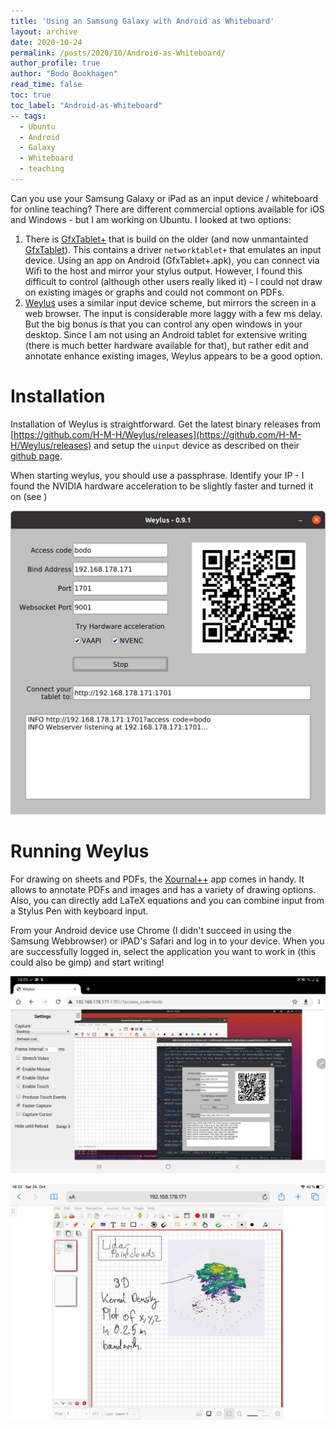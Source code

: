 ```yaml
---
title: 'Using an Samsung Galaxy with Android as Whiteboard'
layout: archive
date: 2020-10-24
permalink: /posts/2020/10/Android-as-Whiteboard/
author_profile: true
author: "Bodo Bookhagen"
read_time: false
toc: true
toc_label: "Android-as-Whiteboard"
-- tags:
  - Ubuntu
  - Android
  - Galaxy
  - Whiteboard
  - teaching
---
```


Can you use your Samsung Galaxy or iPad as an input device / whiteboard for online teaching?
There are different commercial options available for iOS and Windows - but I am working on Ubuntu. I looked at two options:

1. There is [GfxTablet+](https://www-fourier.ujf-grenoble.fr/~demailly/GfxTablet+.html) that is build on the older (and now unmantainted [GfxTablet](https://github.com/rfc2822/GfxTablet)). This contains a driver `networktablet+` that emulates an input device. Using an app on Android (GfxTablet+.apk), you can connect via Wifi to the host and mirror your stylus output. However, I found this difficult to control (although other users really liked it) - I could not draw on existing images or graphs and could not commont on PDFs.
2. [Weylus](https://github.com/H-M-H/Weylus) uses a similar input device scheme, but mirrors the screen in a web browser. The input is considerable more laggy with a few ms delay. But the big bonus is that you can control any open windows in your desktop. Since I am not using an Android tablet for extensive writing (there is much better hardware available for that), but rather edit and annotate enhance existing images, Weylus appears to be a good option.

# Installation
Installation of Weylus is straightforward. Get the latest binary releases from
[https://github.com/H-M-H/Weylus/releases](https://github.com/H-M-H/Weylus/releases) and setup the `uinput` device as described on their [github page](https://github.com/H-M-H/Weylus).

When starting weylus, you should use a passphrase. Identify your IP - I found the NVIDIA hardware acceleration to be slightly faster and turned it on (see )

![Setup screen (use proper binding address) and turn on hardware acceleration if applicable.](https://github.com/UP-RS-ESP/up-rs-esp.github.io/raw/master/_posts/images/weylus1.png)

# Running Weylus
For drawing on sheets and PDFs, the [Xournal++](https://github.com/xournalpp/xournalpp) app comes in handy. It allows to annotate PDFs and images and has a variety of drawing options. Also, you can directly add LaTeX equations and you can combine input from a Stylus Pen with keyboard input.

From your Android device use Chrome (I didn't succeed in using the Samsung Webbrowser) or iPAD's Safari and log in to your device. When you are successfully logged in, select the application you want to work in (this could also be gimp) and start writing!

![Setup screen (use proper binding address) and turn on hardware acceleration if applicable.](https://github.com/UP-RS-ESP/up-rs-esp.github.io/raw/master/_posts/images/Android_screenshot.jpg)

![Screenshot from an iPad showing xournal++ with edits on an image (copy and paste from a Jupyter Notebook).](https://github.com/UP-RS-ESP/up-rs-esp.github.io/raw/master/_posts/images/apple_ipod_weylus_example.png)

